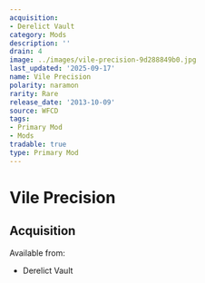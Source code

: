 ```yaml
---
acquisition:
- Derelict Vault
category: Mods
description: ''
drain: 4
image: ../images/vile-precision-9d288849b0.jpg
last_updated: '2025-09-17'
name: Vile Precision
polarity: naramon
rarity: Rare
release_date: '2013-10-09'
source: WFCD
tags:
- Primary Mod
- Mods
tradable: true
type: Primary Mod
---
```


# Vile Precision

## Acquisition

Available from:
- Derelict Vault


